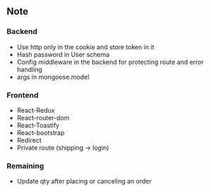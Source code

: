 ## Note

### Backend

-   Use http only in the cookie and store token in it
-   Hash password in User schema
-   Config middleware in the backend for protecting route and error handling
-   args in mongoose.model

### Frontend

-   React-Redux
-   React-router-dom
-   React-Toastify
-   React-bootstrap
-   Redirect
-   Private route (shipping -> login)

### Remaining

-   Update qty after placing or canceling an order
